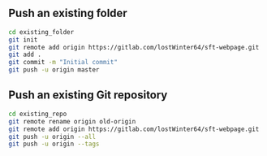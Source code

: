 ## Push an existing folder
```bash
cd existing_folder
git init
git remote add origin https://gitlab.com/lostWinter64/sft-webpage.git
git add .
git commit -m "Initial commit"
git push -u origin master
```
## Push an existing Git repository
```bash
cd existing_repo
git remote rename origin old-origin
git remote add origin https://gitlab.com/lostWinter64/sft-webpage.git
git push -u origin --all
git push -u origin --tags
```

